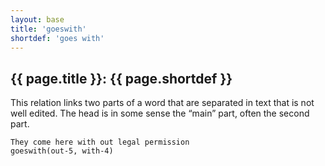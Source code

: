 ```yaml
---
layout: base
title: 'goeswith'
shortdef: 'goes with'
---
```


## {{ page.title }}: {{ page.shortdef }}

This relation links two parts of a word that are separated in text
that is not well edited.
The head is in some sense the “main” part, often the second part.

~~~ sdparse
They come here with out legal permission
goeswith(out-5, with-4)
~~~
